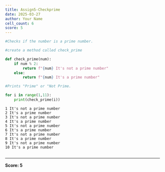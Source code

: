 ```yaml
---
title: Assign5-Checkprime
date: 2025-03-27
author: Your Name
cell_count: 6
score: 5
---
```


```python
#Checks if the number is a prime number.
```


```python
#create a method called check_prime
```


```python
def check_prime(num):
    if num % 2:
        return f"{num} It's not a prime number"
    else:
        return f"{num} It's a prime number"
```


```python
#Prints "Prime" or "Not Prime.
```


```python
for i in range(1,11):
    print(check_prime(i))
```

    1 It's not a prime number
    2 It's a prime number
    3 It's not a prime number
    4 It's a prime number
    5 It's not a prime number
    6 It's a prime number
    7 It's not a prime number
    8 It's a prime number
    9 It's not a prime number
    10 It's a prime number



```python

```


---
**Score: 5**
